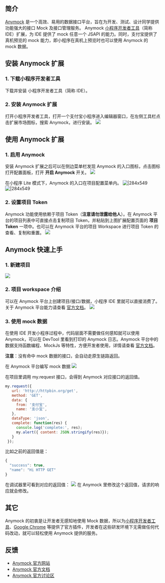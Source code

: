 ## 简介
[Anymock](https://anymock.alipay.com/) 是一个高效、易用的数据接口平台，旨在为开发、测试、设计同学提供功能强大的接口 Mock 及接口管理服务。
Anymock [小程序开发者工具](https://opendocs.alipay.com/mini/ide/download)（简称 IDE）扩展，为 IDE 提供了 mock 任意一个 JSAPI 的能力。同时，支付宝提供了真机预览的 mock 能力，即小程序在真机上预览时也可以使用 Anymock 的 mock 数据。

## 安装 Anymock 扩展

### 1. 下载小程序开发者工具
下载并安装 小程序开发者工具（简称 IDE）。

### 2. 安装 Anymock 扩展
打开小程序开发者工具，打开一个支付宝小程序进入编辑器窗口，在左侧工具栏点击扩展市场图标，搜索 Anymock，进行安装。
![](https://cdn.nlark.com/yuque/0/2022/png/179989/1651026977812-6284aa71-d618-460e-b4d9-a2947d985217.png)

## 使用 Anymock 扩展

### 1. 启用 Anymock
安装 Anymock 扩展之后可以在侧边菜单栏发现 Anymock 的入口图标，点击图标打开配置面板，打开 **开启 Anymock** 开关。
![](https://cdn.nlark.com/yuque/0/2022/png/179989/1651027114271-5e979e2e-1c86-4d25-94c6-e2243fc4d6b8.png)

在小程序 Lite 模式下，Anymock 的入口在项目配置菜单内。
![|284x549](https://cdn.nlark.com/yuque/0/2022/png/179989/1651026997092-98c48fea-952e-4631-9ad5-900081bfd1ec.png)![|284x549](https://cdn.nlark.com/yuque/0/2022/png/179989/1651027001262-fc076db3-b20b-47b1-a744-ceb7dd4d0a93.png)

### 2. 设置项目 Token
Anymock 功能使用依赖于项目 Token（**注意请勿泄露给他人**）。在 Anymock 平台的项目列表中可直接点击复制项目 Token，并粘贴到上图扩展配置页面的 **项目 Token** 一项中。也可以在 Anymock 平台的项目 Workspace 进行项目 Token 的查看、复制和重置。
![](https://cdn.nlark.com/yuque/0/2022/png/179989/1651027007986-5e4f8163-36a7-4978-9688-0c31143f211a.png)

## Anymock 快速上手

### 1. 新建项目
![](https://cdn.nlark.com/yuque/0/2022/gif/179989/1651027012569-74c605a5-21ff-4eca-85b2-f6f40ec60751.gif)

### 2. 项目 workspace 介绍
可以在 Anymock 平台上创建项目/接口/数据，小程序 IDE 里就可以直接消费了。关于 Anymock 平台能力请查看 [官方文档](https://www.yuque.com/anymock/docs)。
![](https://cdn.nlark.com/yuque/0/2022/gif/179989/1651027018113-46dba4d8-9177-40af-88e7-c40be563fa02.gif)

### 3. 使用 mock 数据
在使用 IDE 开发小程序过程中，代码层面不需要做任何感知就可以使用 Anymock，可以在 DevTool 里看到打印的 Anymock 日志。Anymock 平台中的数据支持函数编程、MockJs 等特性，方便开发者使用，详情请查看 [官方文档](https://www.yuque.com/anymock/docs/mockdata)。

**注意**：没有命中 mock 数据的接口，会自动走原生链路返回。

在 Anymock 平台编写 mock 数据
![](https://cdn.nlark.com/yuque/0/2022/png/179989/1651027020529-e6f083b6-ca52-4cfc-8d0e-1453465ea0cd.png)

在项目里调用 my.request 接口，会得到 Anymock 对应接口的返回值。
```javascript
my.request({
   url: 'http://httpbin.org/get',
   method: 'GET',
   data: {
     from: '支付宝',
     name: '支小宝',
   },
   dataType: 'json',
   complete: function(res) {
     console.log('complete:', res);
     my.alert({ content: JSON.stringify(res)});
   }
 });
```
比如之前的返回值是：
```javascript
{
  "success": true,
  "name": "Hi HTTP GET"
}
```
在调试器里可看到对应的返回值：
![](https://cdn.nlark.com/yuque/0/2022/png/179989/1651027024646-e353ee07-d77c-44d4-a49b-4c361f7d4b3e.png)
在 Anymock 里修改这个返回值，请求的响应就会修改。

## 其它
Anymock 的初衷是让开发者无感知地使用 Mock 数据，所以为[小程序开发者工具](https://www.yuque.com/anymock/docs/ide)、[Google Chrome](https://www.yuque.com/anymock/docs/chrome) 等提供了官方插件，开发者在这些研发环境下无需做任何代码改动，就可以轻松使用 Anymock 提供的服务。

## 反馈
- [Anymock 官方网站](https://anymock.alipay.com/)
- [Anymock 官方文档](https://www.yuque.com/anymock/docs)
- [Anymock 官方讨论区](https://www.yuque.com/anymock/topics)
